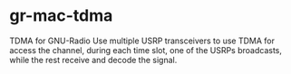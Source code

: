 # gr-mac-tdma
TDMA for GNU-Radio
Use multiple USRP transceivers to use TDMA for access the channel, during each time slot, one of the USRPs broadcasts, while the rest receive and decode the signal.
